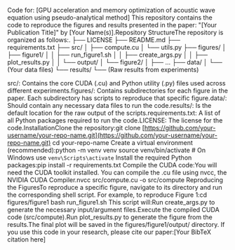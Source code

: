 Code for: [GPU acceleration and memory optimization of acoustic wave equation using pseudo-analytical method] This repository contains the code to reproduce the figures and results presented in the paper: "[Your Publication Title]" by [Your Name(s)].Repository StructureThe repository is organized as follows:.
├── LICENSE
├── README.md
├── requirements.txt
├── src/
│   ├── compute.cu
│   └── utils.py
├── figures/
│   ├── figure1/
│   │   ├── run_figure1.sh
│   │   ├── create_args.py
│   │   ├── plot_results.py
│   │   └── output/
│   └── figure2/
│       ├── ...
├── data/
│   └── (Your data files)
└── results/
    └── (Raw results from experiments)
    
src/: Contains the core CUDA (.cu) and Python utility (.py) files used across different experiments.figures/: Contains subdirectories for each figure in the paper. Each subdirectory has scripts to reproduce that specific figure.data/: Should contain any necessary data files to run the code.results/: Is the default location for the raw output of the scripts.requirements.txt: A list of all Python packages required to run the code.LICENSE: The license for the code.InstallationClone the repository:git clone [https://github.com/your-username/your-repo-name.git](https://github.com/your-username/your-repo-name.git)
cd your-repo-name
Create a virtual environment (recommended):python -m venv venv
source venv/bin/activate  # On Windows use `venv\Scripts\activate`
Install the required Python packages:pip install -r requirements.txt
Compile the CUDA code:You will need the CUDA toolkit installed. You can compile the .cu file using nvcc, the NVIDIA CUDA Compiler.nvcc src/compute.cu -o src/compute
Reproducing the FiguresTo reproduce a specific figure, navigate to its directory and run the corresponding shell script. For example, to reproduce Figure 1:cd figures/figure1
bash run_figure1.sh
This script will:Run create_args.py to generate the necessary input/argument files.Execute the compiled CUDA code (src/compute).Run plot_results.py to generate the figure from the results.The final plot will be saved in the figures/figure1/output/ directory. If you use this code in your research, please cite our paper:[Your BibTeX citation here]

